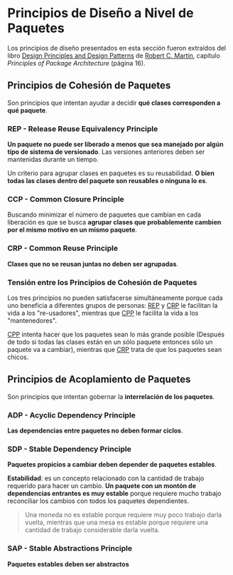 # Principios de Diseño a Nivel de Paquetes

Los principios de diseño presentados en esta sección fueron extraídos del libro [Design Principles and Design Patterns](https://aulas.ort.edu.uy/pluginfile.php/206903/course/section/37747/Principles_and_Patterns.pdf) de [Robert C. Martin](https://en.wikipedia.org/wiki/Robert_Cecil_Martin), capítulo 
*Principles of Package Architecture* (página 16).

## Principios de Cohesión de Paquetes

Son principios que intentan ayudar a decidir **qué clases corresponden a qué paquete**.

### REP - Release Reuse Equivalency Principle

**Un paquete no puede ser liberado a menos que sea manejado por algún tipo de sistema de versionado**. Las versiones anteriores deben ser mantenidas durante un tiempo.

Un criterio para agrupar clases en paquetes es su reusabilidad. **O bien todas las clases dentro del paquete son reusables o ninguna lo es**.

### CCP - Common Closure Principle

Buscando minimizar el número de paquetes que cambian en cada liberación es que se busca **agrupar clases que probablemente cambien por el mismo motivo en un mismo paquete**.

### CRP - Common Reuse Principle

**Clases que no se reusan juntas no deben ser agrupadas**.

### Tensión entre los Principios de Cohesión de Paquetes

Los tres principios no pueden satisfacerse simultáneamente porque cada uno beneficia a diferentes grupos de personas: [REP](#rep-release-reuse-equivalency-principle) y [CRP](#crp-common-reuse-principle) le facilitan la vida a los "re-usadores", mientras que [CPP](ccp-common-closure-principle) le facilita la vida a los "mantenedores".

[CPP](ccp-common-closure-principle) intenta hacer que los paquetes sean lo más grande posible (Después de todo si todas las clases están en un sólo paquete entonces sólo un paquete va a cambiar), mientras que [CRP](#crp-common-reuse-principle) trata de que los paquetes sean chicos.

## Principios de Acoplamiento de Paquetes

Son principios que intentan gobernar la **interrelación de los paquetes**.

### ADP - Acyclic Dependency Principle

**Las dependencias entre paquetes no deben formar ciclos**.

### SDP - Stable Dependency Principle

**Paquetes propicios a cambiar deben depender de paquetes estables**. 

**Estabilidad**: es un concepto relacionado con la cantidad de trabajo requerido para hacer un cambio. **Un paquete con un montón de dependencias entrantes es muy estable** porque requiere mucho trabajo reconciliar los cambios con todos los paquetes dependientes.

> Una moneda no es estable porque requiere muy poco trabajo darla vuelta, mientras que una mesa es estable porque requiere una cantidad de trabajo considerable darla vuelta.

### SAP - Stable Abstractions Principle

**Paquetes estables deben ser abstractos**